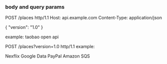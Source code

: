 
### body and query params

POST /places http/1.1
Host: api.example.com 
Content-Type: application/json

{
  "version": "1.0"
}

example:
taobao open api

POST /places?version=1.0 http/1.1
example:

Nexflix
Google Data 
PayPal
Amazon SQS

